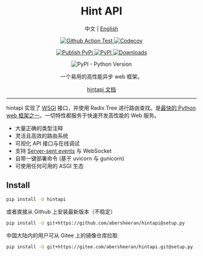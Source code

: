 <div align="center">

<h1>Hint API</h1>

<p>
中文
|
<a href="https://github.com/abersheeran/hintapi/tree/master/README-en.md">English</a>
</p>

<p>
<a href="https://github.com/abersheeran/hintapi/actions?query=workflow%3ATest">
<img src="https://github.com/abersheeran/hintapi/workflows/Test/badge.svg" alt="Github Action Test" />
</a>

<a href="https://app.codecov.io/gh/abersheeran/hintapi/">
<img alt="Codecov" src="https://img.shields.io/codecov/c/github/abersheeran/hintapi">
</a>
</p>

<p>
<a href="https://github.com/abersheeran/hintapi/actions?query=workflow%3A%22Publish+PyPi%22">
<img src="https://github.com/abersheeran/hintapi/workflows/Publish%20PyPi/badge.svg" alt="Publish PyPi" />
</a>

<a href="https://pypi.org/project/hintapi/">
<img src="https://img.shields.io/pypi/v/hintapi" alt="PyPI" />
</a>

<a href="https://pepy.tech/project/hintapi">
<img src="https://static.pepy.tech/personalized-badge/hintapi?period=total&units=international_system&left_color=black&right_color=blue&left_text=PyPi%20Downloads" alt="Downloads">
</a>
</p>

<p>
<img src="https://img.shields.io/pypi/pyversions/hintapi" alt="PyPI - Python Version" />
</p>

一个易用的高性能异步 web 框架。

<a href="https://hintapi.aber.sh/stable/">hintapi 文档</a>

</div>

---

hintapi 实现了 [WSGI](http://wsgi.readthedocs.io/en/latest/) 接口，并使用 Radix Tree 进行路由查找。是[最快的 Python web 框架之一](https://github.com/the-benchmarker/web-frameworks)。一切特性都服务于快速开发高性能的 Web 服务。

- 大量正确的类型注释
- 灵活且高效的路由系统
- 可视化 API 接口与在线调试
- 支持 [Server-sent events](https://developer.mozilla.org/zh-CN/docs/Web/API/Server-sent_events/Using_server-sent_events) 与 WebSocket
- 自带一键部署命令 (基于 uvicorn 与 gunicorn)
- 可使用任何可用的 ASGI 生态

## Install

```bash
pip install -U hintapi
```

或者直接从 Github 上安装最新版本（不稳定）

```bash
pip install -U git+https://github.com/abersheeran/hintapi@setup.py
```

中国大陆内的用户可从 Gitee 上的镜像仓库拉取

```bash
pip install -U git+https://gitee.com/abersheeran/hintapi.git@setup.py
```
